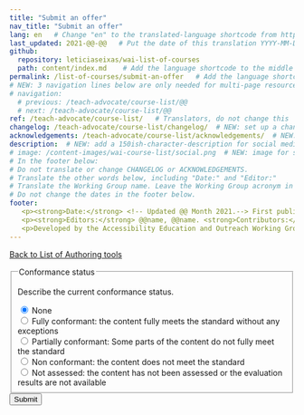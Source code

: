 ```yaml
---
title: "Submit an offer"
nav_title: "Submit an offer"
lang: en   # Change "en" to the translated-language shortcode from https://www.iana.org/assignments/language-subtag-registry/language-subtag-registry
last_updated: 2021-@@-@@   # Put the date of this translation YYYY-MM-DD (with month in the middle)
github:
  repository: leticiaseixas/wai-list-of-courses
  path: content/index.md    # Add the language shortcode to the middle of the filename, for example: content/index.fr.md
permalink: /list-of-courses/submit-an-offer   # Add the language shortcode to the end, with no slash at end, for example: /link/to/page/fr
# NEW: 3 navigation lines below are only needed for multi-page resources where you have previous and next at the bottom. If so, un-comment them; otherwise delete these lines.
# navigation:
  # previous: /teach-advocate/course-list/@@
  # next: /teach-advocate/course-list/@@
ref: /teach-advocate/course-list/   # Translators, do not change this
changelog: /teach-advocate/course-list/changelog/  # NEW: set up a changelog so it's ready for later
acknowledgements: /teach-advocate/course-list/acknowledgements/  # NEW: delete if don't have a separate acknowledgements page. And delete it in the footer below.
description:  # NEW: add a 150ish-character-description for social media   # translate the description
# image: /content-images/wai-course-list/social.png  # NEW: image for social media (leave commented out if we don't have a specific one for this reource)
# In the footer below:
# Do not translate or change CHANGELOG or ACKNOWLEDGEMENTS.
# Translate the other words below, including "Date:" and "Editor:"
# Translate the Working Group name. Leave the Working Group acronym in English.
# Do not change the dates in the footer below.
footer: 
   <p><strong>Date:</strong> <!-- Updated @@ Month 2021.--> First published Month 20@@. CHANGELOG.</p>
   <p><strong>Editors:</strong> @@name, @@name. <strong>Contributors:</strong> @@name, @@name, and <a href="https://www.w3.org/groups/wg/eowg/participants">participants of the EOWG</a>. ACKNOWLEDGEMENTS lists contributors and credits.</p>
   <p>Developed by the Accessibility Education and Outreach Working Group (<a href="http://www.w3.org/WAI/EO/">EOWG</a>). Developed as part of the <a href="https://www.w3.org/WAI/about/projects/wai-coop/">WAI-CooP project</a>, co-funded by the European Commission.</p>
---
```


<style> 
{% include css/styles.css %}
</style>

<a href="../">Back to List of Authoring tools</a>
<div class="default-grid">

<form action="…" class="searchform">
<fieldset class="field" id="conformance-status">
  <legend class="label">Conformance status</legend>
  <p class="expl">Describe the current conformance status.</p>

  <div class="radio-field">
    <input type="radio" name="accstmnt_conformance" id="accstmnt_conformance_inapplicable" checked="">
    <label for="accstmnt_conformance_inapplicable">None</label>
  </div>
  <div class="radio-field">
    <input type="radio" name="accstmnt_conformance" id="accstmnt_conformance_full">
    <label for="accstmnt_conformance_full"><span class="status">Fully conformant</span>: <span class="meaning">the content fully meets the standard  without any exceptions</span></label>
  </div>
  <div class="radio-field">
    <input type="radio" name="accstmnt_conformance" id="accstmnt_conformance_partial">
    <label for="accstmnt_conformance_partial"><span class="status">Partially conformant</span>: <span class="meaning">Some parts of the content do not fully meet the standard</span></label>
  </div>
  <div class="radio-field">
    <input type="radio" name="accstmnt_conformance" id="accstmnt_conformance_nonconformant">
    <label for="accstmnt_conformance_nonconformant"><span class="status">Non conformant</span>: <span class="meaning">the content does not meet the standard</span></label>
  </div>
  <div class="radio-field">
    <input type="radio" name="accstmnt_conformance" id="accstmnt_conformance_unknown">
    <label for="accstmnt_conformance_unknown"><span class="status">Not assessed</span>: the content has not been assessed or the evaluation results are not available</label>
  </div>
</fieldset>
    <button class="button button--icon" type="submit">
      <span>Submit</span>
    </button>
</form>
</div>